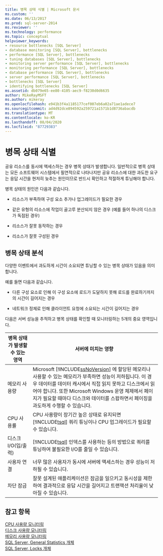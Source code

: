 ```yaml
---
title: 병목 상태 식별 | Microsoft 문서
ms.custom: ''
ms.date: 06/13/2017
ms.prod: sql-server-2014
ms.reviewer: ''
ms.technology: performance
ms.topic: conceptual
helpviewer_keywords:
- resource bottlenecks [SQL Server]
- database monitoring [SQL Server], bottlenecks
- performance [SQL Server], bottlenecks
- tuning databases [SQL Server], bottlenecks
- monitoring server performance [SQL Server], bottlenecks
- monitoring performance [SQL Server], bottlenecks
- database performance [SQL Server], bottlenecks
- server performance [SQL Server], bottlenecks
- bottlenecks [SQL Server]
- identifying bottlenecks [SQL Server]
ms.assetid: db079e65-ee80-4105-aec9-f8230d0d6635
author: MikeRayMSFT
ms.author: mikeray
ms.openlocfilehash: e941b3f4a1185177cef007eb6a02a71ae1adece7
ms.sourcegitcommit: ad4d92dce894592a259721a1571b1d8736abacdb
ms.translationtype: MT
ms.contentlocale: ko-KR
ms.lasthandoff: 08/04/2020
ms.locfileid: "87729383"
---
```

# <a name="identify-bottlenecks"></a>병목 상태 식별
  공유 리소스를 동시에 액세스하는 경우 병목 상태가 발생합니다. 일반적으로 병목 상태는 모든 소프트웨어 시스템에서 필연적으로 나타나지만 공유 리소스에 대한 과도한 요구는 응답 시간을 현저히 늦추는 원인이므로 반드시 확인하고 적절하게 튜닝해야 합니다.  
  
 병목 상태의 원인은 다음과 같습니다.  
  
-   리소스가 부족하여 구성 요소 추가나 업그레이드가 필요한 경우  
  
-   같은 유형의 리소스에 작업이 골고루 분산되지 않은 경우 (예를 들어 하나의 디스크가 독점된 경우)  
  
-   리소스가 잘못 동작하는 경우  
  
-   리소스가 잘못 구성된 경우  
  
## <a name="analyzing-bottlenecks"></a>병목 상태 분석  
 다양한 이벤트에서 과도하게 시간이 소요되면 튜닝할 수 있는 병목 상태가 있음을 의미합니다.  
  
 예를 들면 다음과 같습니다.  
  
-   다른 구성 요소로 인해 이 구성 요소에 로드가 도달하지 못해 로드를 완료하기까지의 시간이 길어지는 경우  
  
-   네트워크 정체로 인해 클라이언트 요청에 소요되는 시간이 길어지는 경우  
  
 다음은 서버 성능을 추적하고 병목 상태를 확인할 때 모니터링하는 5개의 중요 영역입니다.  
  
|병목 상태가 발생할 수 있는 영역|서버에 미치는 영향|  
|------------------------------|---------------------------|  
|메모리 사용량|Microsoft [!INCLUDE[ssNoVersion](../../includes/ssnoversion-md.md)] 에 할당된 메모리나 사용할 수 있는 메모리가 부족하면 성능이 저하됩니다. 이 경우 데이터를 데이터 캐시에서 직접 읽지 못하고 디스크에서 읽어야 합니다. 또한 Microsoft Windows 운영 체제에서 페이지가 필요할 때마다 디스크와 데이터를 스왑하면서 페이징을 과도하게 수행할 수 있습니다.|  
|CPU 사용률|CPU 사용량이 장기간 높은 상태로 유지되면 [!INCLUDE[tsql](../../includes/tsql-md.md)] 쿼리 튜닝이나 CPU 업그레이드가 필요할 수 있습니다.|  
|디스크 I/O(입/출력)|[!INCLUDE[tsql](../../includes/tsql-md.md)] 인덱스를 사용하는 등의 방법으로 쿼리를 튜닝하여 불필요한 I/O를 줄일 수 있습니다.|  
|사용자 연결|너무 많은 사용자가 동시에 서버에 액세스하는 경우 성능이 저하될 수 있습니다.|  
|차단 잠금|잘못 설계된 애플리케이션은 잠금을 일으키고 동시성을 제한하여 결과적으로 응답 시간을 길어지고 트랜잭션 처리율이 낮아질 수 있습니다.|  
  
## <a name="see-also"></a>참고 항목  
 [CPU 사용량 모니터링](../performance-monitor/monitor-cpu-usage.md)   
 [디스크 사용량 모니터링](../performance-monitor/monitor-disk-usage.md)   
 [메모리 사용량 모니터링](../performance-monitor/monitor-memory-usage.md)   
 [SQL Server, General Statistics 개체](../performance-monitor/sql-server-general-statistics-object.md)   
 [SQL Server, Locks 개체](../performance-monitor/sql-server-locks-object.md)  
  
  
